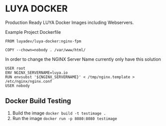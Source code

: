 # LUYA DOCKER

Production Ready LUYA Docker Images including Webservers.

Example Project Dockerfile

```
FROM luyadev/luya-docker:nginx-fpm

COPY --chown=nobody . /var/www/html/
```

In order to change the NGINX Server Name currently only have this solution

```
USER root
ENV NGINX_SERVERNAME=luya.io
RUN envsubst '${NGINX_SERVERNAME}' < /tmp/nginx.template > /etc/nginx/nginx.conf
USER nobody
```

## Docker Build Testing

1. Build the image `docker build -t testimage .`
2. Run the image `docker run -p 8080:8080 testimage`
